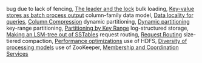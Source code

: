 bug due to lack of fencing, [The leader and the lock](ch08.html#idm140605760395456)
bulk loading, [Key-value stores as batch process output](ch10.html#idm140605757865360)
column-family data model, [Data locality for queries](ch02.html#idm140605781110784), [Column Compression](ch03.html#idm140605777664416)
dynamic partitioning, [Dynamic partitioning](ch06.html#idm140605775084848)
key-range partitioning, [Partitioning by Key Range](ch06.html#idm140605775341744)
log-structured storage, [Making an LSM-tree out of SSTables](ch03.html#idm140605778326176)
request routing, [Request Routing](ch06.html#idm140605775005024)
size-tiered compaction, [Performance optimizations](ch03.html#idm140605778278192)
use of HDFS, [Diversity of processing models](ch10.html#idm140605757736288)
use of ZooKeeper, [Membership and Coordination Services](ch09.html#idm140605758862112)